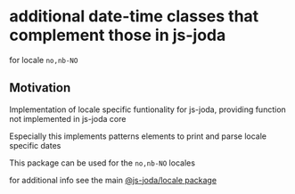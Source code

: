 # additional date-time classes that complement those in js-joda 

for locale `no,nb-NO` 

## Motivation

Implementation of locale specific funtionality for js-joda, providing function not implemented in js-joda core

Especially this implements patterns elements to print and parse locale specific dates

This package can be used for the `no,nb-NO` locales

for additional info see the main [@js-joda/locale package](https://www.npmjs.com/package/@js-joda/locale)
